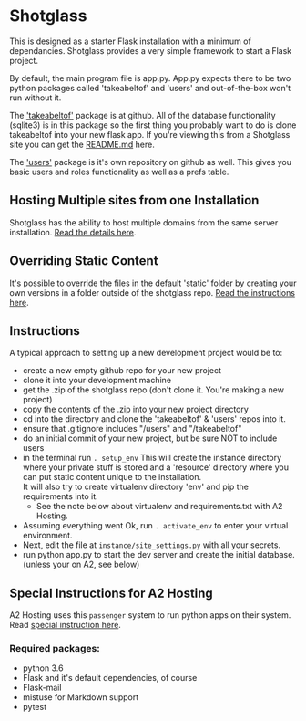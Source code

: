 # Shotglass

This is designed as a starter Flask installation with a minimum of dependancies. Shotglass provides a very simple framework to start a Flask project.

By default, the main program file is app.py. App.py expects there to be two python packages called 'takeabeltof' and 'users' and out-of-the-box 
won't run without it.

The ['takeabeltof'](https://github.com/wleddy/takeabeltof) package is at github. All of the database functionality (sqlite3) is in this package so the first thing
you probably want to do is clone takeabeltof into your new flask app. If you're viewing this from a Shotglass site you can get the 
[README.md](/docs/takeabeltof/README.md) here.

The ['users'](https://github.com/wleddy/users) package is it's own repository on github as well. This gives you basic users and
 roles functionality as well as a prefs table.

## Hosting Multiple sites from one Installation

Shotglass has the ability to host multiple domains from the same server installation. [Read the details here](/docs/shared_domain_hosting.md).

## Overriding Static Content

It's possible to override the files in the default 'static' folder by creating your own versions in a folder outside of the shotglass
repo. [Read the instructions here](/docs/takeabeltof/docs/content_override.md).

## Instructions 

A typical approach to setting up a new development project would be to:

* create a new empty github repo for your new project
* clone it into your development machine
* get the .zip of the shotglass repo (don't clone it. You're making a new project)
* copy the contents of the .zip into your new project directory
* cd into the directory and clone the 'takeabeltof' & 'users' repos into it.
* ensure that .gitignore includes "/users" and "/takeabeltof"
* do an initial commit of your new project, but be sure NOT to include users
* in the terminal run `. setup_env` This will create the instance directory where your private
  stuff is stored and a 'resource' directory where you can put static content unique to the installation.  
  It will also try to create virtualenv directory 'env' and pip the requirements into it.  
  * See the note below about virtualenv and requirements.txt with A2 Hosting. 
* Assuming everything went Ok, run `. activate_env` to enter your virtual environment.
* Next, edit the file at `instance/site_settings.py` with all your secrets.
* run python app.py to start the dev server and create the initial database. (unless your on A2, see below)
    
## Special Instructions for A2 Hosting

A2 Hosting uses this `passenger` system to run python apps on their system. Read [special instruction here](/docs/passenger_setup.md).


### Required packages:

* python 3.6
* Flask and it's default dependencies, of course
* Flask-mail
* mistuse for Markdown support
* pytest

